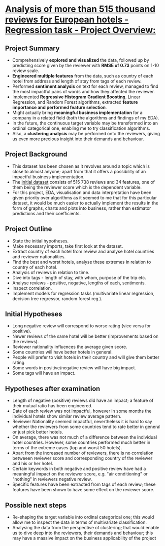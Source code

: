 # [Analysis of more than 515 thousand reviews for European hotels - Regression task - Project Overview:](https://t-ded.github.io/t-ded-portfolio/projects/project-1/)


## Project Summary

- Comprehensively **explored and visualized** the data, followed up by predicting score given by the reviewer with **RMSE of 0.73** points on 1-10 review scale.
- **Engineered multiple features** from the data, such as country of each hotel from address and length of stay from tags of each review.
- Performed **sentiment analysis** on text for each review, managed to find the most impactful pairs of words and how they affected the reviewer.
- Implemented **Regressive Histogram Gradient Boosting**, Linear Regression, and Random Forest algorithms, extracted **feature importance and performed feature selection**.
- Might actually bring **meaningful business implementation** for a company in a related field (both the algorithms and findings of my EDA).
- In the future, the continuous target variable may be transformed into an ordinal categorical one, enabling me to try classification algorithms.
- Also, a **clustering analysis** may be performed onto the reviewers, giving us even more precious insight into their demands and behaviour.

## Project Background

- This dataset has been chosen as it revolves around a topic which is close to almost anyone; apart from that it offers a possibility of an impactful business implementation.
- The [initial dataset](https://www.kaggle.com/jiashenliu/515k-hotel-reviews-data-in-europe) consists of 515 738 reviews and 34 features, one of them being the reviewer score which is the dependent variable.
- For this project, EDA, visualisation and data interpretation have been given priority over algorithms as it seemed to me that for this particular dataset, it would be much easier to actually implement the results in the form of graphs, charts and plots into business, rather than estimator predictions and their coefficients.

## Project Outline

- State the initial hypotheses.
- Make necessary imports, take first look at the dataset.
- Extract country of each hotel from review and analyse hotel countries and reviewer nationalities.
- Find the best and worst hotels, analyse these extremes in relation to country of each hotel.
- Analysis of reviews in relation to time.
- Dive into tags - length of stay, with whom, purpose of the trip etc.
- Analyse reviews - positive, negative, lengths of each, sentiments.
- Inspect correlation.
- Implement models for regression tasks (multivariate linear regression, decision tree regressor, random forest reg.).

## Initial Hypotheses

- Long negative review will correspond to worse rating (vice versa for positive).
- Newer reviews of the same hotel will be better (improvements based on the reviews).
- Reviewer nationality influences the average given score.
- Some countries will have better hotels in general.
- People will prefer to visit hotels in their country and will give them better rating.
- Some words in positive/negative review will have big impact.
- Some tags will have an impact.

## Hypotheses after examination

- Length of negative (positive) reviews did have an impact; a feature of their mutual ratio has been engineered.
- Date of each review was not impactful, however in some months the individual hotels show similar review average pattern.
- Reviewer Nationality seemed impactful, nevertheless it is hard to say whether the reviewers from some countries tend to rate better in general or just pick better hotels.
- On average, there was not much of a difference between the individual hotel countries. However, some countries performed much better in terms of the extreme cases (top and worst 50 hotels).
- Apart from the increased number of reviewers, there is no correlation betweeen reviewer score and corresponding country of the reviewer and his or her hotel.
- Certain keywords in both negative and positive review have had a meaningful impact on the reviewer score, e.g. "air conditioning" or "nothing" in reviewers negative review.
- Specific features have been extracted from tags of each review; these features have been shown to have some effect on the reviewer score.

## Possible next steps

- Re-shaping the target variable into ordinal categorical one; this would allow me to inspect the data in terms of multivariate classification.
- Analysing the data from the perspective of clustering; that would enable us to dive deep into the reviewers, their demands and behaviour; this may have a massive impact on the business applicability of the project
